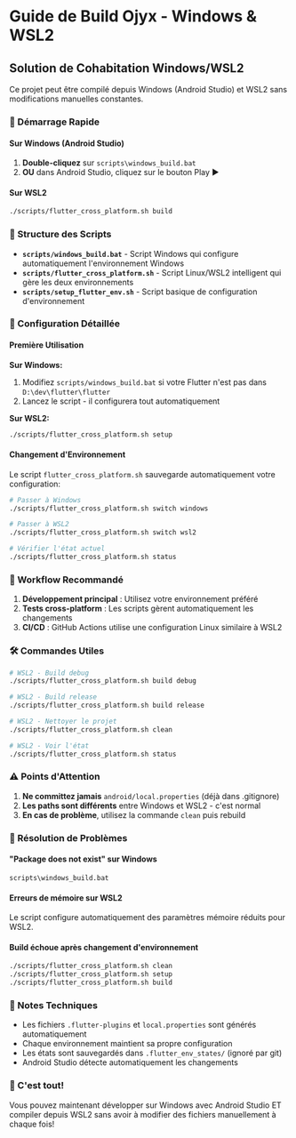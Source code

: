 # Guide de Build Ojyx - Windows & WSL2

## Solution de Cohabitation Windows/WSL2

Ce projet peut être compilé depuis Windows (Android Studio) et WSL2 sans modifications manuelles constantes.

### 🚀 Démarrage Rapide

#### Sur Windows (Android Studio)
1. **Double-cliquez** sur `scripts\windows_build.bat`
2. **OU** dans Android Studio, cliquez sur le bouton Play ▶️

#### Sur WSL2
```bash
./scripts/flutter_cross_platform.sh build
```

### 📁 Structure des Scripts

- **`scripts/windows_build.bat`** - Script Windows qui configure automatiquement l'environnement Windows
- **`scripts/flutter_cross_platform.sh`** - Script Linux/WSL2 intelligent qui gère les deux environnements
- **`scripts/setup_flutter_env.sh`** - Script basique de configuration d'environnement

### 🔧 Configuration Détaillée

#### Première Utilisation

**Sur Windows:**
1. Modifiez `scripts/windows_build.bat` si votre Flutter n'est pas dans `D:\dev\flutter\flutter`
2. Lancez le script - il configurera tout automatiquement

**Sur WSL2:**
```bash
./scripts/flutter_cross_platform.sh setup
```

#### Changement d'Environnement

Le script `flutter_cross_platform.sh` sauvegarde automatiquement votre configuration:

```bash
# Passer à Windows
./scripts/flutter_cross_platform.sh switch windows

# Passer à WSL2
./scripts/flutter_cross_platform.sh switch wsl2

# Vérifier l'état actuel
./scripts/flutter_cross_platform.sh status
```

### 🎯 Workflow Recommandé

1. **Développement principal** : Utilisez votre environnement préféré
2. **Tests cross-platform** : Les scripts gèrent automatiquement les changements
3. **CI/CD** : GitHub Actions utilise une configuration Linux similaire à WSL2

### 🛠️ Commandes Utiles

```bash
# WSL2 - Build debug
./scripts/flutter_cross_platform.sh build debug

# WSL2 - Build release
./scripts/flutter_cross_platform.sh build release

# WSL2 - Nettoyer le projet
./scripts/flutter_cross_platform.sh clean

# WSL2 - Voir l'état
./scripts/flutter_cross_platform.sh status
```

### ⚠️ Points d'Attention

1. **Ne committez jamais** `android/local.properties` (déjà dans .gitignore)
2. **Les paths sont différents** entre Windows et WSL2 - c'est normal
3. **En cas de problème**, utilisez la commande `clean` puis rebuild

### 🐛 Résolution de Problèmes

#### "Package does not exist" sur Windows
```batch
scripts\windows_build.bat
```

#### Erreurs de mémoire sur WSL2
Le script configure automatiquement des paramètres mémoire réduits pour WSL2.

#### Build échoue après changement d'environnement
```bash
./scripts/flutter_cross_platform.sh clean
./scripts/flutter_cross_platform.sh setup
./scripts/flutter_cross_platform.sh build
```

### 📝 Notes Techniques

- Les fichiers `.flutter-plugins` et `local.properties` sont générés automatiquement
- Chaque environnement maintient sa propre configuration
- Les états sont sauvegardés dans `.flutter_env_states/` (ignoré par git)
- Android Studio détecte automatiquement les changements

### 🎉 C'est tout!

Vous pouvez maintenant développer sur Windows avec Android Studio ET compiler depuis WSL2 sans avoir à modifier des fichiers manuellement à chaque fois!